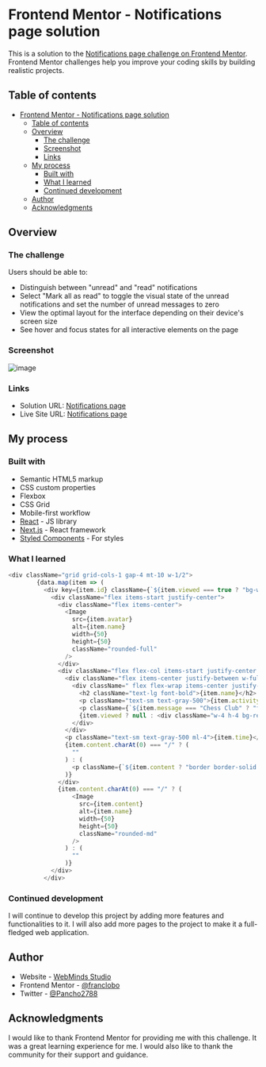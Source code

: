 # Frontend Mentor - Notifications page solution

This is a solution to the [Notifications page challenge on Frontend Mentor](https://www.frontendmentor.io/challenges/notifications-page-DqK5QAmKbC). Frontend Mentor challenges help you improve your coding skills by building realistic projects. 

## Table of contents

- [Frontend Mentor - Notifications page solution](#frontend-mentor---notifications-page-solution)
  - [Table of contents](#table-of-contents)
  - [Overview](#overview)
    - [The challenge](#the-challenge)
    - [Screenshot](#screenshot)
    - [Links](#links)
  - [My process](#my-process)
    - [Built with](#built-with)
    - [What I learned](#what-i-learned)
    - [Continued development](#continued-development)
  - [Author](#author)
  - [Acknowledgments](#acknowledgments)

## Overview

### The challenge

Users should be able to:

- Distinguish between "unread" and "read" notifications
- Select "Mark all as read" to toggle the visual state of the unread notifications and set the number of unread messages to zero
- View the optimal layout for the interface depending on their device's screen size
- See hover and focus states for all interactive elements on the page

### Screenshot

![image](https://github.com/franclobo/notifications-page/assets/58642949/e06cb99d-54a8-4c0f-95e9-5127e720d7d6)


### Links

- Solution URL: [Notifications page](https://github.com/franclobo/notifications-page)
- Live Site URL: [Notifications page](https://notifications-page-pearl.vercel.app/)

## My process

### Built with

- Semantic HTML5 markup
- CSS custom properties
- Flexbox
- CSS Grid
- Mobile-first workflow
- [React](https://reactjs.org/) - JS library
- [Next.js](https://nextjs.org/) - React framework
- [Styled Components](https://styled-components.com/) - For styles

### What I learned

```js
<div className="grid grid-cols-1 gap-4 mt-10 w-1/2">
        {data.map(item => (
          <div key={item.id} className={`${item.viewed === true ? "bg-white" : "bg-blue-100"} p-4 rounded-lg shadow-md cursor-pointer w-full`} onClick={() => handleMarkAsRead(item.id)}>
            <div className="flex items-start justify-center">
              <div className="flex items-center">
                <Image
                  src={item.avatar}
                  alt={item.name}
                  width={50}
                  height={50}
                  className="rounded-full"
                />
              </div>
              <div className="flex flex-col items-start justify-center w-full">
                <div className="flex items-center justify-between w-full">
                  <div className=" flex flex-wrap items-center justify-start gap-1 ml-4">
                    <h2 className="text-lg font-bold">{item.name}</h2>
                    <p className="text-sm text-gray-500">{item.activity}</p>
                    <p className={`${item.message === "Chess Club" ? "font-bold text-blue-950":"text-sm"}`}>{item.message}</p>
                    {item.viewed ? null : <div className="w-4 h-4 bg-red-500 rounded-full"></div>}
                  </div>
                </div>
                <p className="text-sm text-gray-500 ml-4">{item.time}</p>
                {item.content.charAt(0) === "/" ? (
                  ""
                ) : (
                  <p className={`${item.content ? "border border-solid border-gray-300 p-5" : ""} text-sm text-gray-500 ml-4`}>{item.content}</p>
                )}
              </div>
              {item.content.charAt(0) === "/" ? (
                  <Image
                    src={item.content}
                    alt={item.name}
                    width={50}
                    height={50}
                    className="rounded-md"
                  />
                ) : (
                  ""
                )}
            </div>
          </div>
```

### Continued development

I will continue to develop this project by adding more features and functionalities to it. I will also add more pages to the project to make it a full-fledged web application.

## Author

- Website - [WebMinds Studio](https://www.webmindsstudio.com/)
- Frontend Mentor - [@franclobo](https://www.frontendmentor.io/profile/franclobo)
- Twitter - [@Pancho2788](https://twitter.com/Pancho2788)

## Acknowledgments

I would like to thank Frontend Mentor for providing me with this challenge. It was a great learning experience for me. I would also like to thank the community for their support and guidance.

